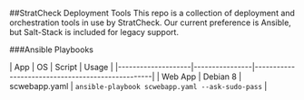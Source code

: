 ##StratCheck Deployment Tools
This repo is a collection of deployment and orchestration tools in use by StratCheck.  Our current preference is Ansible, but Salt-Stack is included for legacy support.

###Ansible Playbooks

| App     | OS       | Script         | Usage                                            |
|--------------------|----------------|--------------------------------------------------|
| Web App | Debian 8 | scwebapp.yaml  | `ansible-playbook scwebapp.yaml --ask-sudo-pass` | 
